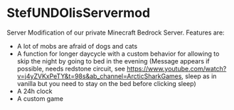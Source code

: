 # StefUNDOlisServermod
Server Modification of our private Minecraft Bedrock Server. Features are:
- A lot of mobs are afraid of dogs and cats
- A function for longer daycycle with a custom behavior for allowing to skip the night by going to bed in the evening (Message appears if possible, needs redstone circuit, see https://www.youtube.com/watch?v=j4yZVKxPeTY&t=98s&ab_channel=ArcticSharkGames, sleep as in vanilla but you need to stay on the bed before clicking sleep)
- A 24h clock
- A custom game
